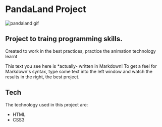# PandaLand Project

<p><img src="https://github.com/stivenbautista1998/pandaland/blob/main/media/gif/pandaland.gif" alt="pandaland gif"></p>

## Project to traing programming skills.

Created to work in the best practices, practice the animation technology learnt

This text you see here is *actually- written in Markdown! To get a feel
for Markdown's syntax, type some text into the left window and
watch the results in the right, the best project.

## Tech

The technology used in this project are:

- HTML
- CSS3
